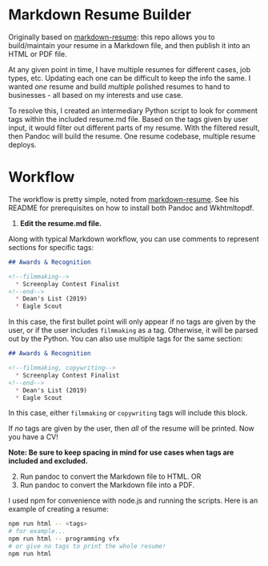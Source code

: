 # Markdown Resume Builder

Originally based on [markdown-resume](https://github.com/vidluther/markdown-resume): this repo allows you to build/maintain your resume in a Markdown file, and then publish it into an HTML or PDF file.

At any given point in time, I have multiple resumes for different cases, job types, etc. Updating each one can be difficult to keep the info the same. I wanted *one* resume and build *multiple* polished resumes to hand to businesses - all based on my interests and use case.

To resolve this, I created an intermediary Python script to look for comment tags within the included resume.md file. Based on the tags given by user input, it would filter out different parts of my resume. With the filtered result, then Pandoc will build the resume. One resume codebase, multiple resume deploys.

# Workflow

The workflow is pretty simple, noted from [markdown-resume](https://github.com/vidluther/markdown-resume). See his README for prerequisites on how to install both Pandoc and Wkhtmltopdf.

1. **Edit the resume.md file.**

Along with typical Markdown workflow, you can use comments to represent sections for specific tags:

```markdown
## Awards & Recognition

<!--filmmaking-->
  * Screenplay Contest Finalist
<!--end-->
  * Dean's List (2019)
  * Eagle Scout
```

In this case, the first bullet point will only appear if no tags are given by the user, or if the user includes `filmmaking` as a tag. Otherwise, it will be parsed out by the Python. You can also use multiple tags for the same section:

```markdown
## Awards & Recognition

<!--filmmaking, copywriting-->
  * Screenplay Contest Finalist
<!--end-->
  * Dean's List (2019)
  * Eagle Scout
```

In this case, either `filmmaking` or `copywriting` tags will include this block.

If *no* tags are given by the user, then *all* of the resume will be printed. Now you have a CV!

**Note: Be sure to keep spacing in mind for use cases when tags are included and excluded.**

2. Run pandoc to convert the Markdown file to HTML. OR 
3. Run pandoc to convert the Markdown file into a PDF.

I used npm for convenience with node.js and running the scripts. Here is an example of creating a resume:
```bash
npm run html -- <tags>
# for example...
npm run html -- programming vfx
# or give no tags to print the whole resume!
npm run html
```
